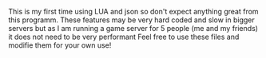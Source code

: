 This is my first time using LUA and json so don't expect anything great from this programm. These features may be very hard coded and slow in bigger servers but as I am running a game server for 5 people (me and my friends) it does not need to be very performant
Feel free to use these files and modifie them for your own use!
